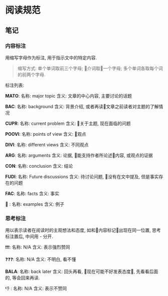 # 阅读规范

## 笔记

### 内容标注

用缩写字母作为标注, 用于指示文中的特定内容.

> 缩写方式: 单个单词取前三个字母; 介词取一个字母; 多个单词各取每个词的前两个字母.


标注列表:

**MATO**: 
名称: major topic
含义: 文章的中心内容, 主要讨论的话题

**BAC**:
名称: background
含义: 背景介绍, 或者再读文章之前读者对主题的了解情况

**CUPR**:
名称: current problem
含义: 关于主题, 现在面临的问题

**POOVI**:
名称: points of view
含义: 观点

**DIVI**:
名称: different views
含义: 不同观点

**ARG**:
名称: arguments
含义: 论据, 能支持作者所论述内容, 或观点的证据

**CON**:
名称: conclusion
含义: 结论

**FUDI**:
名称: Future discussions
含义: 待讨论问题, 没有在文中提及, 但是事实存在的问题

**FAC**:
名称: facts
含义: 事实

🌰 :
名称: examples 
含义: 例子 

### 思考标注

用以表示读者在阅读时的主观想法和态度, 如和内容标记出现在同一位置, 思考标注置后, 中间用 - 分开.

❗❗️❗️:
名称: N/A
含义: 表示强烈赞同

❓❓❓:
名称: N/A
含义: 不明白, 看不懂

**BALA**:
名称: back later
含义: 回头再看, 现在可能不好发表态度, 先看看后面的, 等会回来再读.

👎 :
名称: N/A
含义: 表示不赞同
